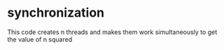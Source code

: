 # synchronization

This code creates n threads and makes them work simultaneously to get the value of n squared

